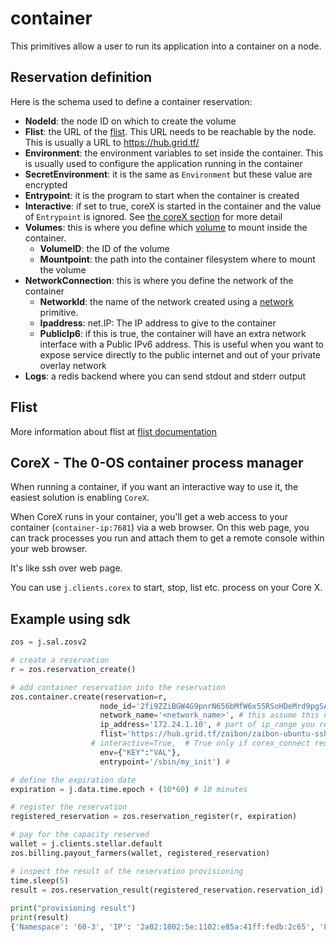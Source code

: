 # container

This primitives allow a user to run its application into a container on a node.

## Reservation definition

Here is the schema used to define a container reservation:

- **NodeId**: the node ID on which to create the volume
- **Flist**: the URL of the [flist](#flist). This URL needs to be reachable by the node. This is usually a URL to https://hub.grid.tf/
- **Environment**: the environment variables to set inside the container. This is usually used to configure the application running in the container
- **SecretEnvironment**: it is the same as `Environment` but these value are encrypted
- **Entrypoint**: it is the program to start when the container is created
- **Interactive**: if set to true, coreX is started in the container and the value of `Entrypoint` is ignored. See [the coreX section](corex---the-0-os-container-process-manager) for more detail
- **Volumes**: this is where you define which [volume](volume.md) to mount inside the container.
  - **VolumeID**: the ID of the volume
  - **Mountpoint**: the path into the container filesystem where to mount the volume
- **NetworkConnection**: this is where you define the network of the container
  - **NetworkId**: the name of the network created using a [network](network.md) primitive.
  - **Ipaddress**: net.IP: The IP address to give to the container
  - **PublicIp6**: if this is true, the container will have an extra network interface with a Public IPv6 address. This is useful when you want to expose service directly to the public internet and out of your private overlay network
- **Logs**: a redis backend where you can send stdout and stderr output

## Flist

More information about flist at [flist documentation](.intro/architecture_flist.md)

## CoreX - The 0-OS container process manager

When running a container, if you want an interactive way to use it, the easiest solution is enabling `CoreX`.

When CoreX runs in your container, you'll get a web access to your container (`container-ip:7681`) via a web browser.
On this web page, you can track processes you run and attach them to get a remote console within your web browser.

It's like ssh over web page.

You can use `j.clients.corex` to start, stop, list etc. process on your Core X.

## Example using sdk

```python
zos = j.sal.zosv2

# create a reservation
r = zos.reservation_create()

# add container reservation into the reservation
zos.container.create(reservation=r,
                    node_id='2fi9ZZiBGW4G9pnrN656bMfW6x55RSoHDeMrd9pgSA8T', # one of the node_id that is part of the network
                    network_name='<network_name>', # this assume this network is already provisioned on the node
                    ip_address='172.24.1.10', # part of ip_range you reserved for your network xxx.xxx.1.10
                    flist='https://hub.grid.tf/zaibon/zaibon-ubuntu-ssh-0.0.2.flist', # flist of the container you want to install
                  # interactive=True,  # True only if corex_connect required, default false
                    env={"KEY":"VAL"},
                    entrypoint='/sbin/my_init') #

# define the expiration date
expiration = j.data.time.epoch + (10*60) # 10 minutes

# register the reservation
registered_reservation = zos.reservation_register(r, expiration)

# pay for the capacity reserved
wallet = j.clients.stellar.default
zos.billing.payout_farmers(wallet, registered_reservation)

# inspect the result of the reservation provisioning
time.sleep(5)
result = zos.reservation_result(registered_reservation.reservation_id)
 
print("provisioning result")
print(result)
{'Namespace': '60-3', 'IP': '2a02:1802:5e:1102:e85a:41ff:fedb:2c65', 'Port': 9900}
```
